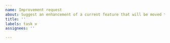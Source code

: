 ```yaml
---
name: Improvement request
about: Suggest an enhancement of a current feature that will be moved to the Discussions section under Idea
title: ''
labels: task ⚒
assignees: ''

---
```



